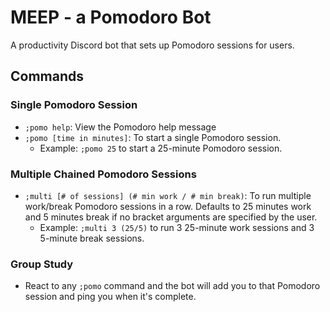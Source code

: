 # MEEP - a Pomodoro Bot
A productivity Discord bot that sets up Pomodoro sessions for users.

## Commands

### Single Pomodoro Session

*  `;pomo help`: View the Pomodoro help message 
*  `;pomo [time in minutes]`: To start a single Pomodoro session. 
    *   Example: `;pomo 25` to start a 25-minute Pomodoro session. 


### Multiple Chained Pomodoro Sessions
* `;multi [# of sessions] (# min work / # min break)`: To run multiple work/break Pomodoro sessions in a row. Defaults to 25 minutes work and 5 minutes break if no bracket arguments are specified by the user. 
    * Example: `;multi 3 (25/5)` to run 3 25-minute work sessions and 3 5-minute break sessions. 

### Group Study
* React to any `;pomo` command and the bot will add you to that Pomodoro session and ping you when it's complete.
